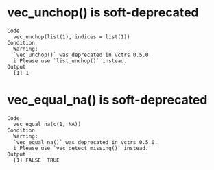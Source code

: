 # vec_unchop() is soft-deprecated

    Code
      vec_unchop(list(1), indices = list(1))
    Condition
      Warning:
      `vec_unchop()` was deprecated in vctrs 0.5.0.
      i Please use `list_unchop()` instead.
    Output
      [1] 1

# vec_equal_na() is soft-deprecated

    Code
      vec_equal_na(c(1, NA))
    Condition
      Warning:
      `vec_equal_na()` was deprecated in vctrs 0.5.0.
      i Please use `vec_detect_missing()` instead.
    Output
      [1] FALSE  TRUE


